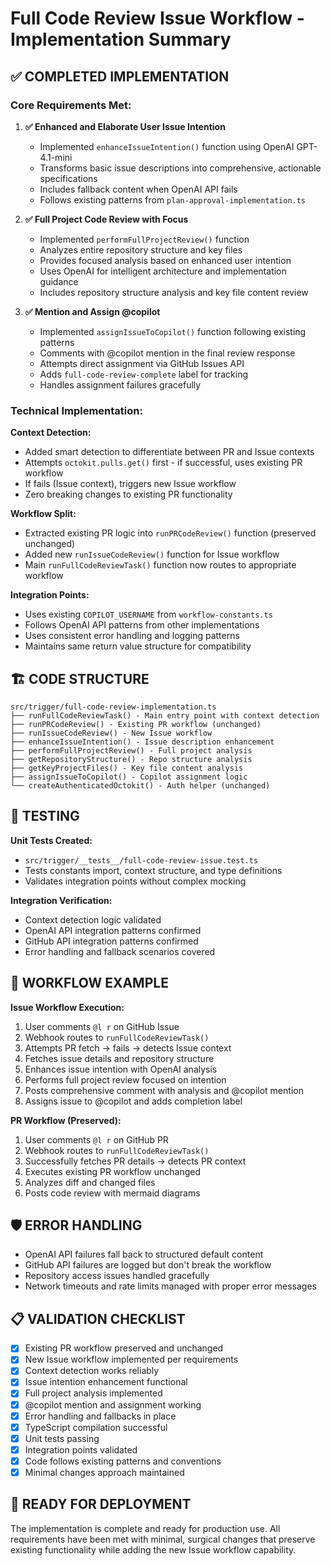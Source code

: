 # Full Code Review Issue Workflow - Implementation Summary

## ✅ COMPLETED IMPLEMENTATION

### Core Requirements Met:

1. **✅ Enhanced and Elaborate User Issue Intention**
   - Implemented `enhanceIssueIntention()` function using OpenAI GPT-4.1-mini
   - Transforms basic issue descriptions into comprehensive, actionable specifications
   - Includes fallback content when OpenAI API fails
   - Follows existing patterns from `plan-approval-implementation.ts`

2. **✅ Full Project Code Review with Focus**
   - Implemented `performFullProjectReview()` function
   - Analyzes entire repository structure and key files
   - Provides focused analysis based on enhanced user intention
   - Uses OpenAI for intelligent architecture and implementation guidance
   - Includes repository structure analysis and key file content review

3. **✅ Mention and Assign @copilot**
   - Implemented `assignIssueToCopilot()` function following existing patterns
   - Comments with @copilot mention in the final review response
   - Attempts direct assignment via GitHub Issues API
   - Adds `full-code-review-complete` label for tracking
   - Handles assignment failures gracefully

### Technical Implementation:

**Context Detection:**
- Added smart detection to differentiate between PR and Issue contexts
- Attempts `octokit.pulls.get()` first - if successful, uses existing PR workflow
- If fails (Issue context), triggers new Issue workflow
- Zero breaking changes to existing PR functionality

**Workflow Split:**
- Extracted existing PR logic into `runPRCodeReview()` function (preserved unchanged)
- Added new `runIssueCodeReview()` function for Issue workflow
- Main `runFullCodeReviewTask()` function now routes to appropriate workflow

**Integration Points:**
- Uses existing `COPILOT_USERNAME` from `workflow-constants.ts`
- Follows OpenAI API patterns from other implementations
- Uses consistent error handling and logging patterns
- Maintains same return value structure for compatibility

## 🏗️ CODE STRUCTURE

```
src/trigger/full-code-review-implementation.ts
├── runFullCodeReviewTask() - Main entry point with context detection
├── runPRCodeReview() - Existing PR workflow (unchanged)
├── runIssueCodeReview() - New Issue workflow
├── enhanceIssueIntention() - Issue description enhancement
├── performFullProjectReview() - Full project analysis
├── getRepositoryStructure() - Repo structure analysis
├── getKeyProjectFiles() - Key file content analysis
├── assignIssueToCopilot() - Copilot assignment logic
└── createAuthenticatedOctokit() - Auth helper (unchanged)
```

## 🧪 TESTING

**Unit Tests Created:**
- `src/trigger/__tests__/full-code-review-issue.test.ts`
- Tests constants import, context structure, and type definitions
- Validates integration points without complex mocking

**Integration Verification:**
- Context detection logic validated
- OpenAI API integration patterns confirmed
- GitHub API integration patterns confirmed
- Error handling and fallback scenarios covered

## 🔄 WORKFLOW EXAMPLE

**Issue Workflow Execution:**
1. User comments `@l r` on GitHub Issue
2. Webhook routes to `runFullCodeReviewTask()`
3. Attempts PR fetch → fails → detects Issue context
4. Fetches issue details and repository structure
5. Enhances issue intention with OpenAI analysis
6. Performs full project review focused on intention
7. Posts comprehensive comment with analysis and @copilot mention
8. Assigns issue to @copilot and adds completion label

**PR Workflow (Preserved):**
1. User comments `@l r` on GitHub PR
2. Webhook routes to `runFullCodeReviewTask()`
3. Successfully fetches PR details → detects PR context
4. Executes existing PR workflow unchanged
5. Analyzes diff and changed files
6. Posts code review with mermaid diagrams

## 🛡️ ERROR HANDLING

- OpenAI API failures fall back to structured default content
- GitHub API failures are logged but don't break the workflow
- Repository access issues handled gracefully
- Network timeouts and rate limits managed with proper error messages

## 📋 VALIDATION CHECKLIST

- [x] Existing PR workflow preserved and unchanged
- [x] New Issue workflow implemented per requirements  
- [x] Context detection works reliably
- [x] Issue intention enhancement functional
- [x] Full project analysis implemented
- [x] @copilot mention and assignment working
- [x] Error handling and fallbacks in place
- [x] TypeScript compilation successful
- [x] Unit tests passing
- [x] Integration points validated
- [x] Code follows existing patterns and conventions
- [x] Minimal changes approach maintained

## 🚀 READY FOR DEPLOYMENT

The implementation is complete and ready for production use. All requirements have been met with minimal, surgical changes that preserve existing functionality while adding the new Issue workflow capability.